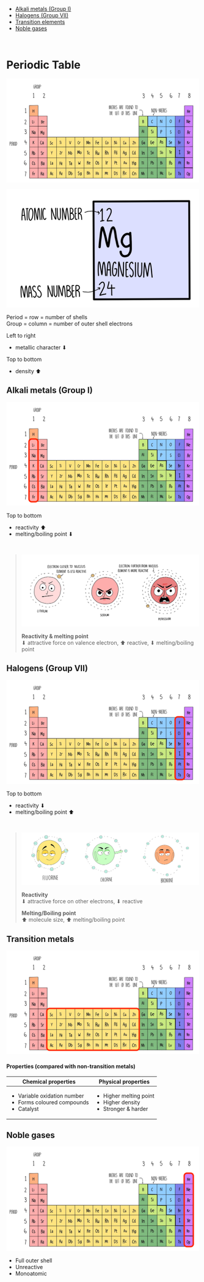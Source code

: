 -   [Alkali metals (Group I)](#alkali-metals-group-i)
-   [Halogens (Group VII)](#halogens-group-vii)
-   [Transition elements](#transition-elements)
-   [Noble gases](#noble-gases)

<br>

# Periodic Table

![The periodic table](images/periodic-table.png)

![Element in a periodic table](images/periodic-table-element.png)

Period = row = number of shells \
Group = column = number of outer shell electrons

<p></p>
Left to right

-   metallic character ⬇

<p></p>
Top to bottom

-   density ⬆

## Alkali metals (Group I)

![Alkali metals on the periodic table](images/periodic-table-alkali-metals.png)

<p></p>
Top to bottom

-   reactivity ⬆
-   melting/boiling point ⬇

<br>

> ![Reactivity of alkali metals](images/reactivity-of-alkali-metals.png)
>
> **Reactivity & melting point** \
> ⬇ attractive force on valence electron, ⬆ reactive, ⬇ melting/boiling point

## Halogens (Group VII)

![Halogens on the periodic table](images/periodic-table-halogens.png)

<p></p>
Top to bottom

-   reactivity ⬇
-   melting/boiling point ⬆

<br>

> ![Reactivity of halogens](images/reactivity-of-halogens.png)
>
> **Reactivity** \
> ⬇ attractive force on other electrons, ⬇ reactive
>
> **Melting/Boiling point** \
> ⬆ molecule size, ⬆ melting/boiling point

## Transition metals

![Transition elements on the periodic table](images/periodic-table-transition-elements.png)

#### Properties (compared with non-transition metals)

| Chemical properties                                                                           | Physical properties                                                                     |
| --------------------------------------------------------------------------------------------- | --------------------------------------------------------------------------------------- |
| <ul><li>Variable oxidation number</li><li>Forms coloured compounds</li><li>Catalyst</li></ul> | <ul><li>Higher melting point</li><li>Higher density</li><li>Stronger & harder</li></ul> |

## Noble gases

![Noble gases on the periodic table](images/periodic-table-noble-gases.png)

-   Full outer shell
-   Unreactive
-   Monoatomic
